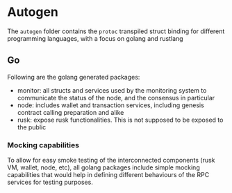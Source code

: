 # Autogen

The `autogen` folder contains the `protoc` transpiled struct binding for different programming languages, with a focus on golang and rustlang

## Go

Following are the golang generated packages:
 - monitor: all structs and services used by the monitoring system to communicate the status of the node, and the consensus in particular
 - node: includes wallet and transaction services, including genesis contract calling preparation and alike
 - rusk: expose rusk functionalities. This is not supposed to be exposed to the public

### Mocking capabilities 

To allow for easy smoke testing of the interconnected components (rusk VM, wallet, node, etc), all golang packages include simple mocking capabilities that would help in defining different behaviours of the RPC services for testing purposes.
